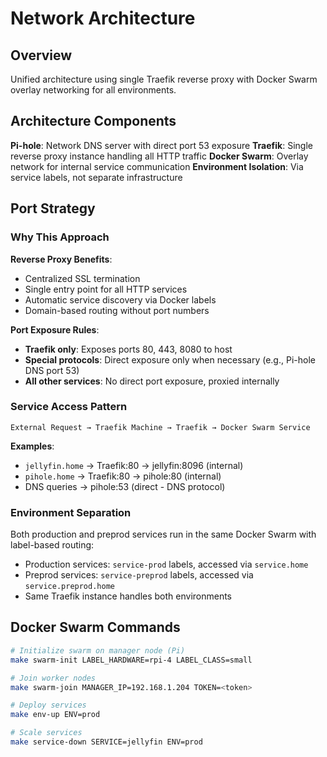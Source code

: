 # Network Architecture

## Overview

Unified architecture using single Traefik reverse proxy with Docker Swarm overlay networking for all environments.

## Architecture Components

**Pi-hole**: Network DNS server with direct port 53 exposure
**Traefik**: Single reverse proxy instance handling all HTTP traffic
**Docker Swarm**: Overlay network for internal service communication
**Environment Isolation**: Via service labels, not separate infrastructure

## Port Strategy

### Why This Approach

**Reverse Proxy Benefits**:
- Centralized SSL termination
- Single entry point for all HTTP services
- Automatic service discovery via Docker labels
- Domain-based routing without port numbers

**Port Exposure Rules**:
- **Traefik only**: Exposes ports 80, 443, 8080 to host
- **Special protocols**: Direct exposure only when necessary (e.g., Pi-hole DNS port 53)
- **All other services**: No direct port exposure, proxied internally

### Service Access Pattern

```
External Request → Traefik Machine → Traefik → Docker Swarm Service
```

**Examples**:
- `jellyfin.home` → Traefik:80 → jellyfin:8096 (internal)
- `pihole.home` → Traefik:80 → pihole:80 (internal)
- DNS queries → pihole:53 (direct - DNS protocol)

### Environment Separation

Both production and preprod services run in the same Docker Swarm with label-based routing:
- Production services: `service-prod` labels, accessed via `service.home`
- Preprod services: `service-preprod` labels, accessed via `service.preprod.home`
- Same Traefik instance handles both environments

## Docker Swarm Commands

```bash
# Initialize swarm on manager node (Pi)
make swarm-init LABEL_HARDWARE=rpi-4 LABEL_CLASS=small

# Join worker nodes
make swarm-join MANAGER_IP=192.168.1.204 TOKEN=<token>

# Deploy services
make env-up ENV=prod

# Scale services
make service-down SERVICE=jellyfin ENV=prod
```